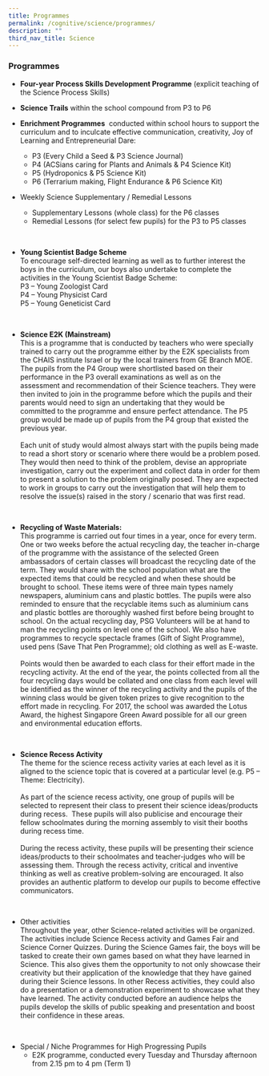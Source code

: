 ```yaml
---
title: Programmes
permalink: /cognitive/science/programmes/
description: ""
third_nav_title: Science
---
```

### **Programmes**
*   **Four-year Process Skills Development Programme** (explicit teaching of the Science Process Skills)

*   **Science Trails** within the school compound from P3 to P6

*   **Enrichment Programmes**  conducted within school hours to support the curriculum and to inculcate effective communication, creativity, Joy of Learning and Entrepreneurial Dare:

	- P3 (Every Child a Seed & P3 Science Journal)  
	- P4 (ACSians caring for Plants and Animals & P4 Science Kit)  
	- P5 (Hydroponics & P5 Science Kit)  
	- P6 (Terrarium making, Flight Endurance & P6 Science Kit)

*   Weekly Science Supplementary / Remedial Lessons
	- Supplementary Lessons (whole class) for the P6 classes
	- Remedial Lessons (for select few pupils) for the P3 to P5 classes

<br>

*   **Young Scientist Badge Scheme**<br>
To encourage self-directed learning as well as to further interest the boys in the curriculum, our boys also undertake to complete the activities in the Young Scientist Badge Scheme:  
P3 – Young Zoologist Card  
P4 – Young Physicist Card  
P5 – Young Geneticist Card

<br>

*  **Science E2K (Mainstream)**<br>
This is a programme that is conducted by teachers who were specially trained to carry out the programme either by the E2K specialists from the CHAIS institute Israel or by the local trainers from GE Branch MOE. The pupils from the P4 Group were shortlisted based on their performance in the P3 overall examinations as well as on the assessment and recommendation of their Science teachers. They were then invited to join in the programme before which the pupils and their parents would need to sign an undertaking that they would be committed to the programme and ensure perfect attendance. The P5 group would be made up of pupils from the P4 group that existed the previous year.
<br><br>
Each unit of study would almost always start with the pupils being made to read a short story or scenario where there would be a problem posed. They would then need to think of the problem, devise an appropriate investigation, carry out the experiment and collect data in order for them to present a solution to the problem originally posed. They are expected to work in groups to carry out the investigation that will help them to resolve the issue(s) raised in the story / scenario that was first read.

<br>

*   **Recycling of Waste Materials:**<br>
This programme is carried out four times in a year, once for every term. One or two weeks before the actual recycling day, the teacher in-charge of the programme with the assistance of the selected Green ambassadors of certain classes will broadcast the recycling date of the term. They would share with the school population what are the expected items that could be recycled and when these should be brought to school. These items were of three main types namely newspapers, aluminium cans and plastic bottles. The pupils were also reminded to ensure that the recyclable items such as aluminium cans and plastic bottles are thoroughly washed first before being brought to school. On the actual recycling day, PSG Volunteers will be at hand to man the recycling points on level one of the school. We also have programmes to recycle spectacle frames (Gift of Sight Programme), used pens (Save That Pen Programme); old clothing as well as E-waste.
<br><br>
Points would then be awarded to each class for their effort made in the recycling activity. At the end of the year, the points collected from all the four recycling days would be collated and one class from each level will be identified as the winner of the recycling activity and the pupils of the winning class would be given token prizes to give recognition to the effort made in recycling. For 2017, the school was awarded the Lotus Award, the highest Singapore Green Award possible for all our green and environmental education efforts.

<br>

*   **Science Recess Activity**<br>
The theme for the science recess activity varies at each level as it is aligned to the science topic that is covered at a particular level (e.g. P5 – Theme: Electricity).
<br><br>
As part of the science recess activity, one group of pupils will be selected to represent their class to present their science ideas/products during recess.  These pupils will also publicise and encourage their fellow schoolmates during the morning assembly to visit their booths during recess time.
<br><br>
During the recess activity, these pupils will be presenting their science ideas/products to their schoolmates and teacher-judges who will be assessing them. Through the recess activity, critical and inventive thinking as well as creative problem-solving are encouraged. It also provides an authentic platform to develop our pupils to become effective communicators.

<br>

*   Other activities<br>
Throughout the year, other Science-related activities will be organized. The activities include Science Recess activity and Games Fair and Science Corner Quizzes. During the Science Games fair, the boys will be tasked to create their own games based on what they have learned in Science. This also gives them the opportunity to not only showcase their creativity but their application of the knowledge that they have gained during their Science lessons. In other Recess activities, they could also do a presentation or a demonstration experiment to showcase what they have learned. The activity conducted before an audience helps the pupils develop the skills of public speaking and presentation and boost their confidence in these areas.

<br>

*   Special / Niche Programmes for High Progressing Pupils
	- E2K programme, conducted every Tuesday and Thursday afternoon from 2.15 pm to 4 pm (Term 1)